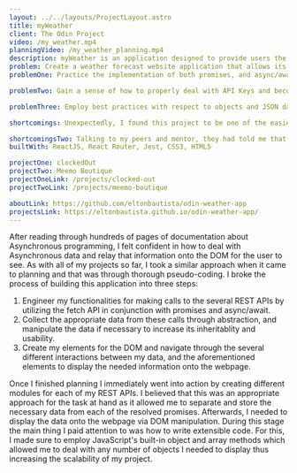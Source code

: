 ```yaml
---
layout: ../../layouts/ProjectLayout.astro
title: myWeather
client: The Odin Project
video: /my_weather.mp4
planningVideo: /my_weather_planning.mp4
description: myWeather is an application designed to provide users the ability to check both the current weather of a city, as well as its weather for the week! It utilizes three different APIs in combination with one another to provide quick, accurate, and thorough information for the user to take advantage of! Curious about how hot it may be in New Delhi, India? Or did you forget to check the weather for your upcoming trip to Anchorage, Alaska? No problem! Whether it be one or the other myWeather's got you covered! 
problem: Create a weather forecast website application that allows its users to search for a specific location, and then dynamically display the location's current and weekly weather information onto the webpage. 
problemOne: Practice the implementation of both promises, and async/await to increase my confidence and comfortability with asynchronous processes. Specifically, I aimed to really understand JavaScript's event loop, runtime, and its single-threaded nature. 

problemTwo: Gain a sense of how to properly deal with API Keys and become aware of security practices in the web.

problemThree: Employ best practices with respect to objects and JSON data to help facilitate my comprehension of OOP principles and programming concepts.

shortcomings: Unexpectedly, I found this project to be one of the easier ones I had built thus far and when comparing it to the previous project I had just completed a few days prior (a Todo List application), it gave me a sense of relief, and also made me feel happy and more confident about myself. 

shortcomingsTwo: Talking to my peers and mentor, they had told me that Asynchronous processes were one of the concepts that a lot of people usually struggle with in programming. I can understand why this is so, but I think the amount of time I spent reading documentation and conceptualizing JavaScript's runtime and event loop helped me comprehend Asynchronous processes just a bit more, it also helps that ES6 added Promises and async/await.
builtWith: ReactJS, React Router, Jest, CSS3, HTML5

projectOne: clockedOut
projectTwo: Meemo Boutique
projectOneLink: /projects/clocked-out
projectTwoLink: /projects/meemo-boutique

aboutLink: https://github.com/eltonbautista/odin-weather-app
projectsLink: https://eltonbautista.github.io/odin-weather-app/
---
```



<p>
   After reading through hundreds of pages of documentation about Asynchronous programming, I felt confident in how to deal with Asynchronous data and relay that information onto the DOM for the user to see. As with all of my projects so far, I took a similar approach when it came to planning and that was through thorough pseudo-coding. I broke the process of building this application into three steps: 
   <ol>
    <li>Engineer my functionalities for making calls to the several REST APIs by utilizing the fetch API in conjunction with promises and async/await.</li>
    <li>Collect the appropriate data from these calls through abstraction, and manipulate the data if necessary to increase its inheritablity and usability.</li>
    <li>Create my elements for the DOM and navigate through the several different interactions between my data, and the aforementioned elements to display the needed information onto the webpage.</li>
   </ol>
</p> 

<p>
  Once I finished planning I immediately went into action by creating different modules for each of my REST APIs. I believed that this was an appropriate approach for the task at hand as it allowed me to separate and store the necessary data from each of the resolved promises. Afterwards, I needed to display the data onto the webpage via DOM manipulation. During this stage the main thing I paid attention to was how to write extensible code. For this, I made sure to employ JavaScript's built-in object and array methods which allowed me to deal with any number of objects I needed to display thus increasing the scalability of my project. 
</p>





